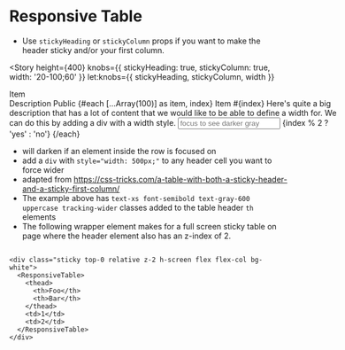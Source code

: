 <script lang="ts">
  import ResponsiveTable from '$lib/ui/ResponsiveTable.svelte';
  import { Story } from 'kitbook';
</script>

<!-- prettier-ignore -->
# Responsive Table

- Use `stickyHeading` or `stickyColumn` props if you want to make the header sticky and/or your first column.

<Story
  height={400}
  knobs={{ stickyHeading: true, stickyColumn: true, width: '20-100;60' }}
  let:knobs={{ stickyHeading, stickyColumn, width }}
>
  <div style="width: {width}%;">
    <ResponsiveTable {stickyHeading} {stickyColumn}>
      <thead>
        <th>Item</th>
        <th>
          <div style="width: 600px;" />
          Description
        </th>
        <th>Public</th>
      </thead>
      {#each [...Array(100)] as item, index}
        <tr>
          <td>Item #{index}</td>
          <td
            >Here's quite a big description that has a lot of content that we would like to be able
            to define a width for. We can do this by adding a div with a width style.
            <input type="text" placeholder="focus to see darker gray" />
          </td>
          <td>{index % 2 ? 'yes' : 'no'}</td>
        </tr>
      {/each}
    </ResponsiveTable>
  </div>
</Story>

<!-- prettier-ignore -->
- will darken if an element inside the row is focused on
- add a `div` with `style="width: 500px;"` to any header cell you want to force wider 
- adapted from https://css-tricks.com/a-table-with-both-a-sticky-header-and-a-sticky-first-column/
- The example above has `text-xs font-semibold text-gray-600 uppercase tracking-wider` classes added
to the table header `th` elements
- The following wrapper element makes for a full screen sticky table on page where the header element also has an z-index of 2.

```svelte

<div class="sticky top-0 relative z-2 h-screen flex flex-col bg-white">
  <ResponsiveTable>
    <thead>
      <th>Foo</th>
      <th>Bar</th>
    </thead>
    <td>1</td>
    <td>2</td>
  </ResponsiveTable>
</div>
```

<style>
  thead th {
    --at-apply: text-xs font-semibold text-gray-600 uppercase tracking-wider;
  }
</style>
